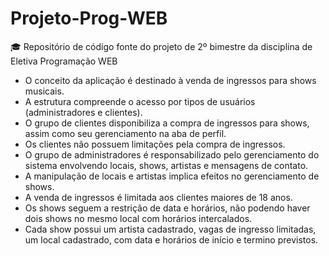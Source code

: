 # Projeto-Prog-WEB
🎓 Repositório de código fonte do projeto de 2º bimestre da disciplina de Eletiva Programação WEB

- O conceito da aplicação é destinado à venda de ingressos para shows musicais.
- A estrutura compreende o acesso por tipos de usuários (administradores e clientes). 
- O grupo de clientes disponibiliza a compra de ingressos  para shows, assim como seu gerenciamento na aba de perfil.
- Os clientes não possuem limitações pela compra de ingressos.
- O grupo de administradores é responsabilizado pelo gerenciamento do sistema envolvendo locais, shows, artistas e mensagens de contato. 
- A manipulação de locais e artistas implica efeitos no gerenciamento de shows.
- A venda de ingressos é limitada aos clientes maiores de 18 anos.
- Os shows seguem a restrição de data e horários, não podendo haver dois shows no mesmo local com horários intercalados.
- Cada show possui um artista cadastrado, vagas de ingresso limitadas, um local cadastrado, com data e horários de início e termino previstos.
